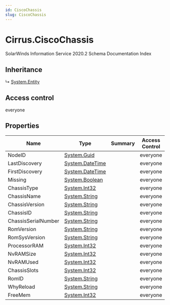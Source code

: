 ```yaml
---
id: CiscoChassis
slug: CiscoChassis
---
```


# Cirrus.CiscoChassis

SolarWinds Information Service 2020.2 Schema Documentation Index

## Inheritance

↳ [System.Entity](./../System/Entity)

## Access control

everyone

## Properties

| Name | Type | Summary | Access Control |
| ------ | ------ | ------ | ------ |
| NodeID | [System.Guid](https://docs.microsoft.com/en-us/dotnet/api/system.guid) |  | everyone |
| LastDiscovery | [System.DateTime](https://docs.microsoft.com/en-us/dotnet/api/system.datetime) |  | everyone |
| FirstDiscovery | [System.DateTime](https://docs.microsoft.com/en-us/dotnet/api/system.datetime) |  | everyone |
| Missing | [System.Boolean](https://docs.microsoft.com/en-us/dotnet/api/system.boolean) |  | everyone |
| ChassisType | [System.Int32](https://docs.microsoft.com/en-us/dotnet/api/system.int32) |  | everyone |
| ChassisName | [System.String](https://docs.microsoft.com/en-us/dotnet/api/system.string) |  | everyone |
| ChassisVersion | [System.String](https://docs.microsoft.com/en-us/dotnet/api/system.string) |  | everyone |
| ChassisID | [System.String](https://docs.microsoft.com/en-us/dotnet/api/system.string) |  | everyone |
| ChassisSerialNumber | [System.String](https://docs.microsoft.com/en-us/dotnet/api/system.string) |  | everyone |
| RomVersion | [System.String](https://docs.microsoft.com/en-us/dotnet/api/system.string) |  | everyone |
| RomSysVersion | [System.String](https://docs.microsoft.com/en-us/dotnet/api/system.string) |  | everyone |
| ProcessorRAM | [System.Int32](https://docs.microsoft.com/en-us/dotnet/api/system.int32) |  | everyone |
| NvRAMSize | [System.Int32](https://docs.microsoft.com/en-us/dotnet/api/system.int32) |  | everyone |
| NvRAMUsed | [System.Int32](https://docs.microsoft.com/en-us/dotnet/api/system.int32) |  | everyone |
| ChassisSlots | [System.Int32](https://docs.microsoft.com/en-us/dotnet/api/system.int32) |  | everyone |
| RomID | [System.String](https://docs.microsoft.com/en-us/dotnet/api/system.string) |  | everyone |
| WhyReload | [System.String](https://docs.microsoft.com/en-us/dotnet/api/system.string) |  | everyone |
| FreeMem | [System.Int32](https://docs.microsoft.com/en-us/dotnet/api/system.int32) |  | everyone |

